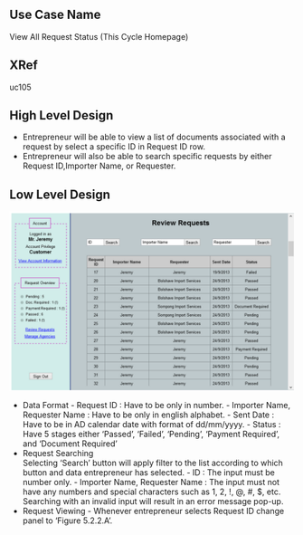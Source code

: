 Use Case Name
-------------
 View All Request Status (This Cycle Homepage) 
 
XRef
----
uc105
 
High Level Design
-----------------
* Entrepreneur will be able to view a list of documents associated with a request by select a specific ID in Request ID row.
* Entrepreneur will also be able to search specific requests by either Request ID,Importer Name, or Requester.

Low Level Design
----------------

![Screenshot](images/ds104-ViewAllRequestStatus.png)


* Data Format
      - Request ID : Have to be only in number.
      - Importer Name, Requester Name : Have to be only in english alphabet.
      - Sent Date : Have to be in AD calendar date with format of dd/mm/yyyy.
      - Status : Have 5 stages either ‘Passed’, ‘Failed’, ‘Pending’, ‘Payment Required’, and ‘Document Required’
* Request Searching                                         
   Selecting ‘Search’ button will apply filter to the list according to which button and data entrepreneur has selected.
      - ID : The input must be number only.
      - Importer Name, Requester Name : The input must not have any numbers and special characters such as 1, 2, !, @, #, $, etc.
Searching with an invalid input will result in an error message pop-up.      
* Request Viewing
      - Whenever entrepreneur selects Request ID change panel to ‘Figure 5.2.2.A’.
